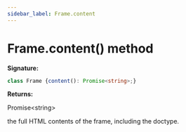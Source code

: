 ```yaml
---
sidebar_label: Frame.content
---
```

# Frame.content() method

**Signature:**

```typescript
class Frame {content(): Promise<string>;}
```
**Returns:**

Promise&lt;string&gt;

the full HTML contents of the frame, including the doctype.

